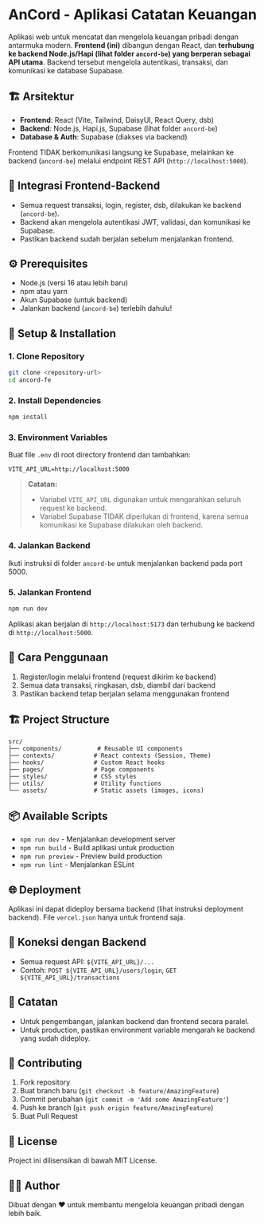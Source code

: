 # AnCord - Aplikasi Catatan Keuangan

Aplikasi web untuk mencatat dan mengelola keuangan pribadi dengan antarmuka modern. **Frontend (ini)** dibangun dengan React, dan **terhubung ke backend Node.js/Hapi (lihat folder `ancord-be`) yang berperan sebagai API utama**. Backend tersebut mengelola autentikasi, transaksi, dan komunikasi ke database Supabase.

## 🏗️ Arsitektur

- **Frontend**: React (Vite, Tailwind, DaisyUI, React Query, dsb)
- **Backend**: Node.js, Hapi.js, Supabase (lihat folder `ancord-be`)
- **Database & Auth**: Supabase (diakses via backend)

Frontend TIDAK berkomunikasi langsung ke Supabase, melainkan ke backend (`ancord-be`) melalui endpoint REST API (`http://localhost:5000`).

## 🚦 Integrasi Frontend-Backend

- Semua request transaksi, login, register, dsb, dilakukan ke backend (`ancord-be`).
- Backend akan mengelola autentikasi JWT, validasi, dan komunikasi ke Supabase.
- Pastikan backend sudah berjalan sebelum menjalankan frontend.

## ⚙️ Prerequisites

- Node.js (versi 16 atau lebih baru)
- npm atau yarn
- Akun Supabase (untuk backend)
- Jalankan backend (`ancord-be`) terlebih dahulu!

## 🚀 Setup & Installation

### 1. Clone Repository

```bash
git clone <repository-url>
cd ancord-fe
```

### 2. Install Dependencies

```bash
npm install
```

### 3. Environment Variables

Buat file `.env` di root directory frontend dan tambahkan:

```env
VITE_API_URL=http://localhost:5000
```

> **Catatan:**
>
> - Variabel `VITE_API_URL` digunakan untuk mengarahkan seluruh request ke backend.
> - Variabel Supabase TIDAK diperlukan di frontend, karena semua komunikasi ke Supabase dilakukan oleh backend.

### 4. Jalankan Backend

Ikuti instruksi di folder `ancord-be` untuk menjalankan backend pada port 5000.

### 5. Jalankan Frontend

```bash
npm run dev
```

Aplikasi akan berjalan di `http://localhost:5173` dan terhubung ke backend di `http://localhost:5000`.

## 📱 Cara Penggunaan

1. Register/login melalui frontend (request dikirim ke backend)
2. Semua data transaksi, ringkasan, dsb, diambil dari backend
3. Pastikan backend tetap berjalan selama menggunakan frontend

## 🏗️ Project Structure

```
src/
├── components/          # Reusable UI components
├── contexts/           # React contexts (Session, Theme)
├── hooks/              # Custom React hooks
├── pages/              # Page components
├── styles/             # CSS styles
├── utils/              # Utility functions
└── assets/             # Static assets (images, icons)
```

## 📦 Available Scripts

- `npm run dev` - Menjalankan development server
- `npm run build` - Build aplikasi untuk production
- `npm run preview` - Preview build production
- `npm run lint` - Menjalankan ESLint

## 🌐 Deployment

Aplikasi ini dapat dideploy bersama backend (lihat instruksi deployment backend). File `vercel.json` hanya untuk frontend saja.

## 🧩 Koneksi dengan Backend

- Semua request API: `${VITE_API_URL}/...`
- Contoh: `POST ${VITE_API_URL}/users/login`, `GET ${VITE_API_URL}/transactions`

## 📝 Catatan

- Untuk pengembangan, jalankan backend dan frontend secara paralel.
- Untuk production, pastikan environment variable mengarah ke backend yang sudah dideploy.

## 🤝 Contributing

1. Fork repository
2. Buat branch baru (`git checkout -b feature/AmazingFeature`)
3. Commit perubahan (`git commit -m 'Add some AmazingFeature'`)
4. Push ke branch (`git push origin feature/AmazingFeature`)
5. Buat Pull Request

## 📄 License

Project ini dilisensikan di bawah MIT License.

## 👨‍💻 Author

Dibuat dengan ❤️ untuk membantu mengelola keuangan pribadi dengan lebih baik.
